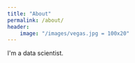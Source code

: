 ```yaml
---
title: "About"
permalink: /about/
header:
    image: "/images/vegas.jpg = 100x20"
---
```


I'm a data scientist.
